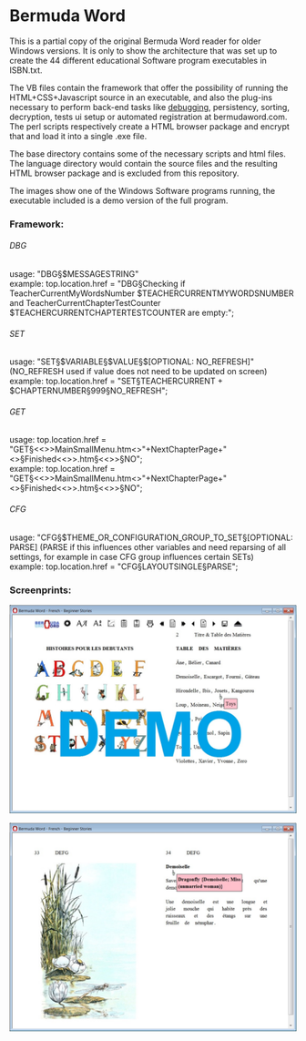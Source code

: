 <h1>Bermuda Word</h1>

This is a partial copy of the original Bermuda Word reader for older Windows versions. It is only to show the architecture that was set up to create the 44 different educational Software program executables in ISBN.txt.

The VB files contain the framework that offer the possibility of running the HTML+CSS+Javascript source in an executable, and also the plug-ins necessary to perform back-end tasks like <a href='README.md#DBG'>debugging</a>, persistency, sorting, decryption, tests ui setup or automated registration at bermudaword.com. The perl scripts respectively create a HTML browser package and encrypt that and load it into a single .exe file.

The base directory contains some of the necessary scripts and html files. The language directory would contain the source files and the resulting HTML browser package and is excluded from this repository.

The images show one of the Windows Software programs running, the executable included is a demo version of the full program.

<h3>Framework:</h3>

<h6 id="DBG">DBG</h6>
usage:
"DBG§$MESSAGESTRING"</br>
example:
top.location.href = "DBG§Checking if TeacherCurrentMyWordsNumber $TEACHERCURRENTMYWORDSNUMBER and TeacherCurrentChapterTestCounter $TEACHERCURRENTCHAPTERTESTCOUNTER are empty:";

<h6 id="SET">SET</h6>
usage:
"SET§$VARIABLE§$VALUE§$[OPTIONAL: NO_REFRESH]" (NO_REFRESH used if value does not need to be updated on screen)</br>
example:
top.location.href = "SET§TEACHERCURRENT + $CHAPTERNUMBER§999§NO_REFRESH";

<h6 id="GET">GET</h6>
usage:
top.location.href = "GET§<<<BASEHTMLFILEPART>>>MainSmallMenu.htm<>"+NextChapterPage+"<>§Finished<<<TRANLANGOTHERTHANENG>>>.htm§<<<PAGETABLE>>>§NO";</br>
example:
top.location.href = "GET§<<<BASEHTMLFILEPART>>>MainSmallMenu.htm<>"+NextChapterPage+"<>§Finished<<<TRANLANGOTHERTHANENG>>>.htm§<<<PAGETABLE>>>§NO";

<h6 id="CFG">CFG</h6>
usage:
"CFG§$THEME_OR_CONFIGURATION_GROUP_TO_SET§[OPTIONAL: PARSE] (PARSE if this influences other variables and need reparsing of all settings, for example in case CFG group influences certain SETs)</br>
example:
top.location.href = "CFG§LAYOUTSINGLE§PARSE";


<h3>Screenprints:</h3>

<img src="Bermuda-Word-Learn-to-Read-French-Beginners-Stories-Demo.jpg"></img>

<img src="Bermuda-Word-Learn-to-Read-French-Beginners-Stories-Example-Too.jpg"></img>
